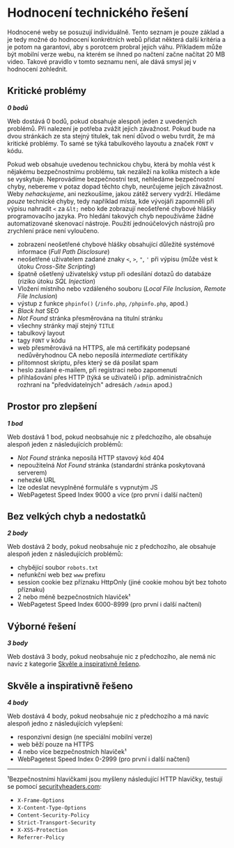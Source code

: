Hodnocení technického řešení
============================

Hodnocené weby se posuzují individuálně. Tento seznam je pouze základ a je tedy možné do hodnocení konkrétních webů přidat některá další kritéria a je potom na garantovi, aby s porotcem probral jejich váhu. Příkladem může být mobilní verze webu, na kterém se ihned po načtení začne načítat 20 MB video. Takové pravidlo v tomto seznamu není, ale dává smysl jej v hodnocení zohlednit.

Kritické problémy
-----------------
***0 bodů***

Web dostává 0 bodů, pokud obsahuje alespoň jeden z uvedených problémů. Při nalezení je potřeba zvážit jejich závažnost. Pokud bude na dvou stránkách ze sta stejný titulek, tak není důvod o webu tvrdit, že má kritické problémy. To samé se týká tabulkového layoutu a značek `FONT` v kódu.

Pokud web obsahuje uvedenou technickou chybu, která by mohla vést k nějakému bezpečnostnímu problému, tak nezáleží na kolika místech a kde se vyskytuje. Neprovádíme bezpečnostní test, nehledáme bezpečnostní chyby, nebereme v potaz dopad těchto chyb, neurčujeme jejich závažnost. Weby *nehackujeme*, ani nezkoušíme, jakou zátěž servery vydrží. Hledáme *pouze* technické chyby, tedy například místa, kde vývojáři zapomněli při výpisu nahradit `<` za `&lt;` nebo kde zobrazují neošetřené chybové hlášky programovacího jazyka. Pro hledání takových chyb nepoužíváme žádné automatizované skenovací nástroje. Použití jednoúčelových nástrojů pro zrychlení práce není vyloučeno.

- zobrazení neošetřené chybové hlášky obsahující důležité systémové informace (*Full Path Disclosure*)
- neošetřené uživatelem zadané znaky `<`, `>`, `"`, `'` při výpisu (může vést k útoku *Cross-Site Scripting*)
- špatně ošetřený uživatelský vstup při odesílání dotazů do databáze (riziko útoku *SQL Injection*)
- Vložení místního nebo vzdáleného souboru (*Local File Inclusion*, *Remote File Inclusion*)
- výstup z funkce `phpinfo()` (`/info.php`, `/phpinfo.php`, apod.)
- *Black hat* SEO
- *Not Found* stránka přesměrována na titulní stránku
- všechny stránky mají stejný `TITLE`
- tabulkový layout
- tagy `FONT` v kódu
- web přesměrovává na HTTPS, ale má certifikáty podepsané nedůvěryhodnou CA nebo neposílá *intermediate* certifikáty
- přítomnost skriptu, přes který se dá posílat spam
- heslo zaslané e-mailem, při registraci nebo zapomenutí
- přihlašování přes HTTP (týká se uživatelů i příp. administračních rozhraní na "předvídatelných" adresách `/admin` apod.)

Prostor pro zlepšení
--------------------
***1 bod***

Web dostává 1 bod, pokud neobsahuje nic z předchozího, ale obsahuje alespoň jeden z následujících problémů:

- *Not Found* stránka neposílá HTTP stavový kód 404
- nepoužitelná *Not Found* stránka (standardní stránka poskytovaná serverem)
- nehezké URL
- lze odeslat nevyplněné formuláře s vypnutým JS
- WebPagetest Speed Index 9000 a více (pro první i další načtení)

Bez velkých chyb a nedostatků
-----------------------------
***2 body***

Web dostává 2 body, pokud neobsahuje nic z předchozího, ale obsahuje alespoň jeden z následujících problémů:

- chybějící soubor `robots.txt`
- nefunkční web bez `www` prefixu
- session cookie bez příznaku HttpOnly (jiné cookie mohou být bez tohoto příznaku)
- 2 nebo méně bezpečnostních hlaviček¹
- WebPagetest Speed Index 6000-8999 (pro první i další načtení)

Výborné řešení
--------------
***3 body***

Web dostává 3 body, pokud neobsahuje nic z předchozího, ale nemá nic navíc z kategorie [Skvěle a inspirativně řešeno](#skvěle-a-inspirativně-řešeno).

Skvěle a inspirativně řešeno
----------------------------
***4 body***

Web dostává 4 body, pokud neobsahuje nic z předchozího a má navíc alespoň jedno z následujících vylepšení:

- responzivní design (ne speciální mobilní verze)
- web běží pouze na HTTPS
- 4 nebo více bezpečnostních hlaviček¹
- WebPagetest Speed Index 0-2999 (pro první i další načtení)

-----
¹Bezpečnostními hlavičkami jsou myšleny následující HTTP hlavičky, testují se pomocí [securityheaders.com](https://securityheaders.com):
- `X-Frame-Options`
- `X-Content-Type-Options`
- `Content-Security-Policy`
- `Strict-Transport-Security`
- `X-XSS-Protection`
- `Referrer-Policy`
